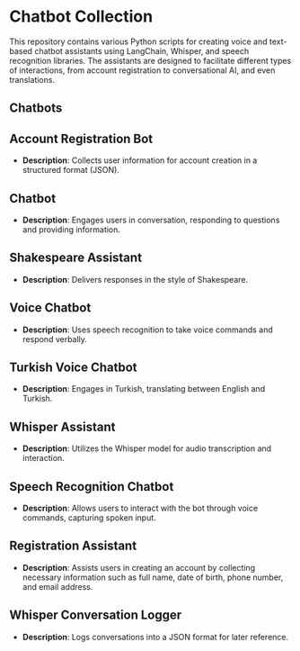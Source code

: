# Chatbot Collection

This repository contains various Python scripts for creating voice and text-based chatbot assistants using LangChain, Whisper, and speech recognition libraries. The assistants are designed to facilitate different types of interactions, from account registration to conversational AI, and even translations.

## Chatbots
## Account Registration Bot
- **Description**: Collects user information for account creation in a structured format (JSON).

## Chatbot
- **Description**: Engages users in conversation, responding to questions and providing information.

## Shakespeare Assistant
- **Description**: Delivers responses in the style of Shakespeare.

## Voice Chatbot
- **Description**: Uses speech recognition to take voice commands and respond verbally.

## Turkish Voice Chatbot
- **Description**: Engages in Turkish, translating between English and Turkish.

## Whisper Assistant
- **Description**: Utilizes the Whisper model for audio transcription and interaction.

## Speech Recognition Chatbot
- **Description**: Allows users to interact with the bot through voice commands, capturing spoken input.

## Registration Assistant
- **Description**: Assists users in creating an account by collecting necessary information such as full name, date of birth, phone number, and email address.

## Whisper Conversation Logger
- **Description**: Logs conversations into a JSON format for later reference.

